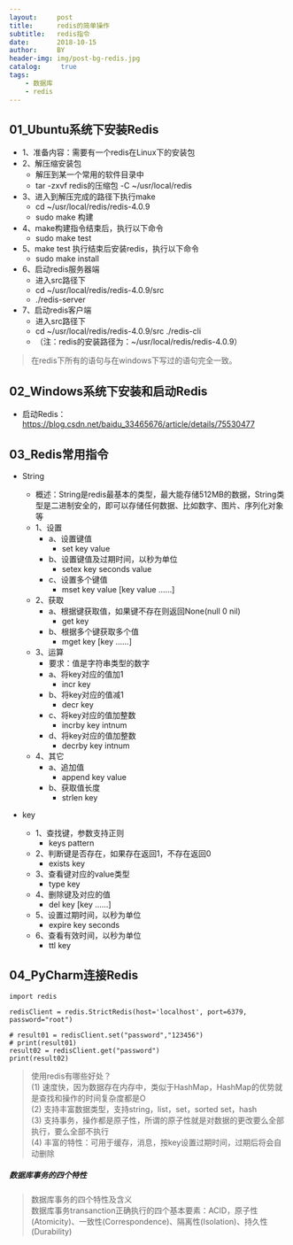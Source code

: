 ```yaml
---
layout:     post
title:      redis的简单操作
subtitle:   redis指令
date:       2018-10-15
author:     BY
header-img: img/post-bg-redis.jpg
catalog: 	 true
tags:
    - 数据库
    - redis
---
```


## 01_Ubuntu系统下安装Redis
* 1、准备内容：需要有一个redis在Linux下的安装包
* 2、解压缩安装包
	* 解压到某一个常用的软件目录中
	* tar -zxvf redis的压缩包 -C ~/usr/local/redis
* 3、进入到解压完成的路径下执行make
	* cd ~/usr/local/redis/redis-4.0.9
	* sudo  make   构建
* 4、make构建指令结束后，执行以下命令
	* sudo make test
* 5、make test 执行结束后安装redis，执行以下命令
	* sudo make install
* 6、启动redis服务器端
	* 进入src路径下
	* cd ~/usr/local/redis/redis-4.0.9/src
	* ./redis-server 
* 7、启动redis客户端
	* 进入src路径下
	* cd ~/usr/local/redis/redis-4.0.9/src
		 ./redis-cli 	
	* （注：redis的安装路径为：~/usr/local/redis/redis-4.0.9）
> 在redis下所有的语句与在windows下写过的语句完全一致。


## 02_Windows系统下安装和启动Redis
* 启动Redis：https://blog.csdn.net/baidu_33465676/article/details/75530477



## 03_Redis常用指令
* String
	* 概述：String是redis最基本的类型，最大能存储512MB的数据，String类型是二进制安全的，即可以存储任何数据、比如数字、图片、序列化对象等
	* 1、设置
		* a、设置键值
			* set key value
		* b、设置键值及过期时间，以秒为单位
			* setex key seconds value
		* c、设置多个键值
			* mset key value [key value ……]
	* 2、获取
		* a、根据键获取值，如果键不存在则返回None(null 0 nil)
			* get key
		* b、根据多个键获取多个值
			* mget key [key ……]
	* 3、运算
		* 要求：值是字符串类型的数字
		* a、将key对应的值加1
			* incr key
		* b、将key对应的值减1
			* decr key
		* c、将key对应的值加整数
			* incrby key intnum
		* d、将key对应的值加整数
			* decrby key intnum
	* 4、其它
		* a、追加值
			* append key value
		* b、获取值长度
			* strlen key

* key
	* 1、查找键，参数支持正则
		* keys pattern
	* 2、判断键是否存在，如果存在返回1，不存在返回0
		* exists key
	* 3、查看键对应的value类型
		* type key
	* 4、删除键及对应的值
		* del key [key ……]
	* 5、设置过期时间，以秒为单位
		* expire key seconds
	* 6、查看有效时间，以秒为单位
		* ttl key



## 04_PyCharm连接Redis
	import redis
	
	redisClient = redis.StrictRedis(host='localhost', port=6379, password="root")
	
	# result01 = redisClient.set("password","123456")
	# print(result01)
	result02 = redisClient.get("password")
	print(result02)


> 使用redis有哪些好处？<br>
(1) 速度快，因为数据存在内存中，类似于HashMap，HashMap的优势就是查找和操作的时间复杂度都是O<br>
(2) 支持丰富数据类型，支持string，list，set，sorted set，hash<br>
(3) 支持事务，操作都是原子性，所谓的原子性就是对数据的更改要么全部执行，要么全部不执行<br>
(4) 丰富的特性：可用于缓存，消息，按key设置过期时间，过期后将会自动删除


##### 数据库事务的四个特性
>数据库事务的四个特性及含义<br/>
数据库事务transanction正确执行的四个基本要素：ACID，原子性(Atomicity)、一致性(Correspondence)、隔离性(Isolation)、持久性(Durability)
